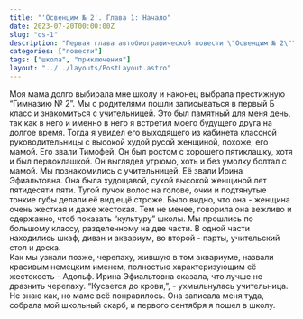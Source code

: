 ```yaml
---
title: "'Освенцим № 2'. Глава 1: Начало"
date: 2023-07-20T00:00:00Z
slug: "os-1"
description: "Первая глава автобиографической повести \"Освенцим № 2\""
categories: ["повести"]
tags: ["школа", "приключения"]
layout: "../../layouts/PostLayout.astro"
---
```

Моя мама долго выбирала мне школу и наконец выбрала престижную “Гимназию № 2”. Мы с родителями пошли записываться в первый Б класс и знакомиться с учительницей. Это был памятный для меня день, так как в него и именно в него я встретил моего будущего друга на долгое время.
Тогда я увидел его выходящего из кабинета классной руководительницы с высокой худой русой женщиной, похоже, его мамой. Его звали Тимофей. Он был ростом с хорошего пятиклашку, хотя и был первоклашкой. Он выглядел угрюмо, хоть и без умолку болтал с мамой.
Мы познакомились с учительницей. Её звали Ирина Эфиальтовна. Она была худощавой, сухой высокой женщиной лет пятидесяти пяти. Тугой пучок волос на голове, очки и подтянутые тонкие губы делали её вид ещё строже. Было видно, что она - женщина очень жесткая и даже жестокая. 
Тем не менее, говорила она вежливо и сдержанно, чтоб показать “культуру” школы.
Мы прошлись по большому классу, разделенному на две части. В одной части находились шкаф, диван и аквариум, во второй - парты, учительский стол и доска.	
Как мы узнали позже, черепаху, жившую в том аквариуме, назвали красивым немецким именем, полностью характеризующим её жестокость - Адольф. Ирина Эфиальтовна сказала, что лучше не дразнить черепаху. “Кусается до крови,”, - ухмыльнулась учительница.
Не знаю как, но маме всё понравилось. Она записала меня туда, собрала мой школьный скарб, и первого сентября я пошел в школу.
